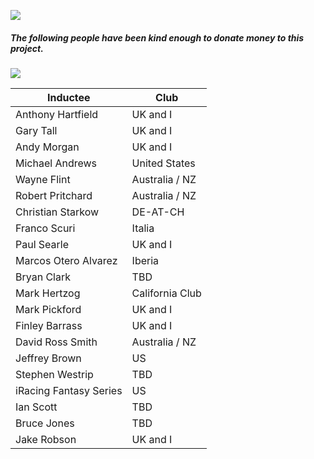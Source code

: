 ![](http://www.lions2e2.org/wp-content/uploads/2015/08/hall_of_fame_lions.jpg)

##### The following people have been kind enough to donate money to this project.

<a href="https://www.paypal.me/BrockCremer"><img src="https://www.paypal.com/en_GB/i/btn/x-click-butcc-donate.gif"></a>

| Inductee          | Club     |
|-------------------|----------|
| Anthony Hartfield | UK and I |
| Gary Tall         | UK and I |
| Andy Morgan       | UK and I |
| Michael Andrews   | United States |
| Wayne Flint       | Australia / NZ |
| Robert Pritchard  | Australia / NZ |
| Christian Starkow | DE-AT-CH |
| Franco Scuri | Italia |
| Paul Searle | UK and I |
| Marcos Otero Alvarez | Iberia |
| Bryan Clark | TBD |
| Mark Hertzog | California Club |
| Mark Pickford | UK and I |
| Finley Barrass | UK and I |
| David Ross Smith | Australia / NZ |
| Jeffrey Brown | US |
| Stephen Westrip | TBD |
| iRacing Fantasy Series | US |
| Ian Scott | TBD |
| Bruce Jones | TBD |
| Jake Robson | UK and I |

